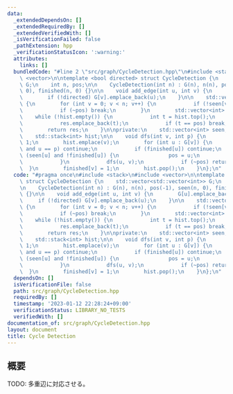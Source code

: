 ```yaml
---
data:
  _extendedDependsOn: []
  _extendedRequiredBy: []
  _extendedVerifiedWith: []
  _isVerificationFailed: false
  _pathExtension: hpp
  _verificationStatusIcon: ':warning:'
  attributes:
    links: []
  bundledCode: "#line 2 \"src/graph/CycleDetection.hpp\"\n#include <stack>\n#include\
    \ <vector>\n\ntemplate <bool directed> struct CycleDetection {\n    std::vector<std::vector<int>>\
    \ G;\n    int n, pos;\n\n    CycleDetection(int n) : G(n), n(n), pos(-1), seen(n,\
    \ 0), finished(n, 0) {}\n\n    void add_edge(int u, int v) {\n        G[u].emplace_back(v);\n\
    \        if (!directed) G[v].emplace_back(u);\n    }\n\n    std::vector<int> build()\
    \ {\n        for (int v = 0; v < n; v++) {\n            if (!seen[v]) dfs(v, -1);\n\
    \            if (~pos) break;\n        }\n        std::vector<int> res;\n    \
    \    while (!hist.empty()) {\n            int t = hist.top();\n            hist.pop();\n\
    \            res.emplace_back(t);\n            if (t == pos) break;\n        }\n\
    \        return res;\n    }\n\nprivate:\n    std::vector<int> seen, finished;\n\
    \    std::stack<int> hist;\n\n    void dfs(int v, int p) {\n        seen[v] =\
    \ 1;\n        hist.emplace(v);\n        for (int u : G[v]) {\n            if (!directed\
    \ and u == p) continue;\n            if (finished[u]) continue;\n            if\
    \ (seen[u] and !finished[u]) {\n                pos = u;\n                return;\n\
    \            }\n            dfs(u, v);\n            if (~pos) return;\n      \
    \  }\n        finished[v] = 1;\n        hist.pop();\n    }\n};\n"
  code: "#pragma once\n#include <stack>\n#include <vector>\n\ntemplate <bool directed>\
    \ struct CycleDetection {\n    std::vector<std::vector<int>> G;\n    int n, pos;\n\
    \n    CycleDetection(int n) : G(n), n(n), pos(-1), seen(n, 0), finished(n, 0)\
    \ {}\n\n    void add_edge(int u, int v) {\n        G[u].emplace_back(v);\n   \
    \     if (!directed) G[v].emplace_back(u);\n    }\n\n    std::vector<int> build()\
    \ {\n        for (int v = 0; v < n; v++) {\n            if (!seen[v]) dfs(v, -1);\n\
    \            if (~pos) break;\n        }\n        std::vector<int> res;\n    \
    \    while (!hist.empty()) {\n            int t = hist.top();\n            hist.pop();\n\
    \            res.emplace_back(t);\n            if (t == pos) break;\n        }\n\
    \        return res;\n    }\n\nprivate:\n    std::vector<int> seen, finished;\n\
    \    std::stack<int> hist;\n\n    void dfs(int v, int p) {\n        seen[v] =\
    \ 1;\n        hist.emplace(v);\n        for (int u : G[v]) {\n            if (!directed\
    \ and u == p) continue;\n            if (finished[u]) continue;\n            if\
    \ (seen[u] and !finished[u]) {\n                pos = u;\n                return;\n\
    \            }\n            dfs(u, v);\n            if (~pos) return;\n      \
    \  }\n        finished[v] = 1;\n        hist.pop();\n    }\n};\n"
  dependsOn: []
  isVerificationFile: false
  path: src/graph/CycleDetection.hpp
  requiredBy: []
  timestamp: '2023-01-12 22:28:24+09:00'
  verificationStatus: LIBRARY_NO_TESTS
  verifiedWith: []
documentation_of: src/graph/CycleDetection.hpp
layout: document
title: Cycle Detection
---
```


## 概要

TODO: 多重辺に対応させる。